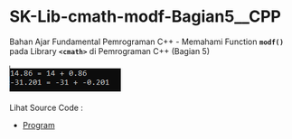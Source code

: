 # SK-Lib-cmath-modf-Bagian5__CPP
Bahan Ajar Fundamental Pemrograman C++ - Memahami Function <code><b>modf()</b></code> pada Library <code><b>&lt;cmath></b></code> di Pemrograman C++ (Bagian 5)<br><br>
<img src="https://github.com/RizkyKhapidsyah/SK-Lib-cmath-modf-Bagian5__CPP/blob/master/SK-Lib-cmath-modf-Bagian5__CPP/result/001.PNG"><br><br>
Lihat Source Code : <br>
- <a href="https://github.com/RizkyKhapidsyah/SK-Lib-cmath-modf-Bagian5__CPP/blob/master/SK-Lib-cmath-modf-Bagian5__CPP/Source.cpp">Program</a>
